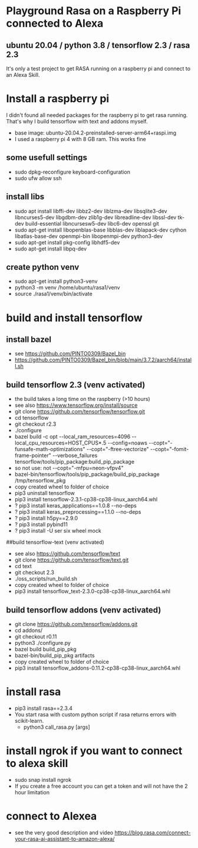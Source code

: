 # Playground Rasa on a Raspberry Pi connected to Alexa
## ubuntu 20.04 / python 3.8 / tensorflow 2.3 / rasa 2.3
It's only a test project to get RASA running on a raspberry pi and connect to an Alexa Skill.

# Install a raspberry pi
I didn't found all needed packages for the raspberry pi to get rasa running. That's why I build tensorflow with text and addons myself.

* base image: ubuntu-20.04.2-preinstalled-server-arm64+raspi.img
* I used a raspberry pi 4 with 8 GB ram. This works fine

## some usefull settings 
* sudo dpkg-reconfigure keyboard-configuration
* sudo ufw allow ssh

## install libs
* sudo apt install libffi-dev libbz2-dev liblzma-dev libsqlite3-dev libncurses5-dev libgdbm-dev zlib1g-dev libreadline-dev libssl-dev tk-dev build-essential 
libncursesw5-dev libc6-dev openssl git
* sudo apt-get install libopenblas-base libblas-dev liblapack-dev cython libatlas-base-dev openmpi-bin libopenmpi-dev python3-dev
* sudo apt-get install pkg-config libhdf5-dev
* sudo apt-get install libpq-dev

## create python venv
* sudo apt-get install python3-venv 
* python3 -m venv /home/ubuntu/rasa1/venv
* source ./rasa1/venv/bin/activate

# build and install tensorflow 
## install bazel 
* see https://github.com/PINTO0309/Bazel_bin
* https://github.com/PINTO0309/Bazel_bin/blob/main/3.7.2/aarch64/install.sh

## build tensorflow 2.3 (venv activated)
* the build takes a long time on the raspberry (>10 hours)
* see also https://www.tensorflow.org/install/source
* git clone https://github.com/tensorflow/tensorflow.git
* cd tensorflow
* git checkout r2.3
* ./configure
* bazel build -c opt --local_ram_resources=4096  --local_cpu_resources=HOST_CPUS*.5 --config=noaws --copt="-funsafe-math-optimizations" --copt="-ftree-vectorize" --copt="-fomit-frame-pointer" --verbose_failures tensorflow/tools/pip_package:build_pip_package
* so not use:  not --copt="-mfpu=neon-vfpv4"
* bazel-bin/tensorflow/tools/pip_package/build_pip_package /tmp/tensorflow_pkg
* copy created wheel to folder of choice
* pip3 uninstall tensorflow
* pip3 install tensorflow-2.3.1-cp38-cp38-linux_aarch64.whl
* ? pip3 install keras_applications==1.0.8 --no-deps
* ? pip3 install keras_preprocessing==1.1.0 --no-deps
* ? pip3 install h5py==2.9.0
* ? pip3 install pybind11
* ? pip3 install -U ser six wheel mock

##build tensorflow-text  (venv activated)
* see also https://github.com/tensorflow/text
* git clone https://github.com/tensorflow/text.git
* cd text
* git checkout 2.3
* ./oss_scripts/run_build.sh
* copy created wheel to folder of choice
* pip3 install  tensorflow_text-2.3.0-cp38-cp38-linux_aarch64.whl

## build tensorflow addons  (venv activated)
* git clone https://github.com/tensorflow/addons.git
* cd addons/
* git checkout r0.11
* python3 ./configure.py
* bazel build build_pip_pkg
* bazel-bin/build_pip_pkg artifacts
* copy created wheel to folder of choice
* pip3 install tensorflow_addons-0.11.2-cp38-cp38-linux_aarch64.whl 

# install rasa
* pip3 install rasa==2.3.4
* You start rasa with custom python script if rasa returns errors with scikit-learn. 
    * python3 call_rasa.py [args]

# install ngrok if you want to connect to alexa skill
* sudo snap install ngrok
* If you create a free account you can get a token and will not have the 2 hour limitation

# connect to Alexea
* see the very good description and video https://blog.rasa.com/connect-your-rasa-ai-assistant-to-amazon-alexa/
